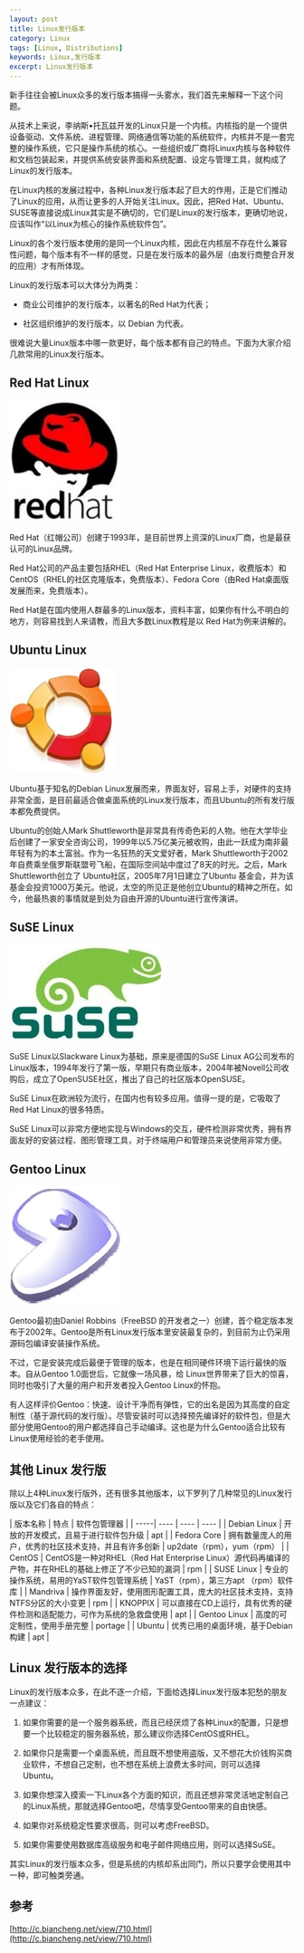 ```yaml
---
layout: post
title: Linux发行版本
category: Linux
tags: [Linux, Distributions]
keywords: Linux,发行版本
excerpt: Linux发行版本
---
```


新手往往会被Linux众多的发行版本搞得一头雾水，我们首先来解释一下这个问题。

从技术上来说，李纳斯•托瓦兹开发的Linux只是一个内核。内核指的是一个提供设备驱动、文件系统、进程管理、网络通信等功能的系统软件，内核并不是一套完整的操作系统，它只是操作系统的核心。一些组织或厂商将Linux内核与各种软件和文档包装起来，并提供系统安装界面和系统配置、设定与管理工具，就构成了Linux的发行版本。

在Linux内核的发展过程中，各种Linux发行版本起了巨大的作用，正是它们推动了Linux的应用，从而让更多的人开始关注Linux。因此，把Red Hat、Ubuntu、SUSE等直接说成Linux其实是不确切的，它们是Linux的发行版本，更确切地说，应该叫作“以Linux为核心的操作系统软件包”。

Linux的各个发行版本使用的是同一个Linux内核，因此在内核层不存在什么兼容性问题，每个版本有不一样的感觉，只是在发行版本的最外层（由发行商整合开发的应用）才有所体现。

Linux的发行版本可以大体分为两类：

* 商业公司维护的发行版本，以著名的Red Hat为代表；

* 社区组织维护的发行版本，以 Debian 为代表。

很难说大量Linux版本中哪一款更好，每个版本都有自己的特点。下面为大家介绍几款常用的Linux发行版本。

## Red Hat Linux

![](/assets/images/2020/redhat.jpg)

Red Hat（红帽公司）创建于1993年，是目前世界上资深的Linux厂商，也是最获认可的Linux品牌。

Red Hat公司的产品主要包括RHEL（Red Hat Enterprise Linux，收费版本）和CentOS（RHEL的社区克隆版本，免费版本）、Fedora Core（由Red Hat桌面版发展而来，免费版本）。

Red Hat是在国内使用人群最多的Linux版本，资料丰富，如果你有什么不明白的地方，则容易找到人来请教，而且大多数Linux教程是以 Red Hat为例来讲解的。

## Ubuntu Linux

![](/assets/images/2020/ubuntu.jpg)

Ubuntu基于知名的Debian Linux发展而来，界面友好，容易上手，对硬件的支持非常全面，是目前最适合做桌面系统的Linux发行版本，而且Ubuntu的所有发行版本都免费提供。

Ubuntu的创始人Mark Shuttleworth是非常具有传奇色彩的人物。他在大学毕业后创建了一家安全咨询公司，1999年以5.75亿美元被收购，由此一跃成为南非最年轻有为的本土富翁。作为一名狂热的天文爱好者，Mark Shuttleworth于2002年自费乘坐俄罗斯联盟号飞船，在国际空间站中度过了8天的时光。之后，Mark Shuttleworth创立了 Ubuntu社区，2005年7月1日建立了Ubuntu 基金会，并为该基金会投资1000万美元。他说，太空的所见正是他创立Ubuntu的精神之所在。如今，他最热衷的事情就是到处为自由开源的Ubuntu进行宣传演讲。

## SuSE Linux

![](/assets/images/2020/suse.jpg)

SuSE Linux以Slackware Linux为基础，原来是德国的SuSE Linux AG公司发布的Linux版本，1994年发行了第一版，早期只有商业版本，2004年被Novell公司收购后，成立了OpenSUSE社区，推出了自己的社区版本OpenSUSE。

SuSE Linux在欧洲较为流行，在国内也有较多应用。值得一提的是，它吸取了Red Hat Linux的很多特质。

SuSE Linux可以非常方便地实现与Windows的交互，硬件检测非常优秀，拥有界面友好的安装过程、图形管理工具，对于终端用户和管理员来说使用非常方便。

## Gentoo Linux

![](/assets/images/2020/gentoo.jpg)

Gentoo最初由Daniel Robbins（FreeBSD 的开发者之一）创建，首个稳定版本发布于2002年。Gentoo是所有Linux发行版本里安装最复杂的，到目前为止仍采用源码包编译安装操作系统。

不过，它是安装完成后最便于管理的版本，也是在相同硬件环境下运行最快的版本。自从Gentoo 1.0面世后，它就像一场风暴，给 Linux世界带来了巨大的惊喜，同时也吸引了大量的用户和开发者投入Gentoo Linux的怀抱。

有人这样评价Gentoo：快速、设计干净而有弹性，它的出名是因为其高度的自定制性（基于源代码的发行版）。尽管安装时可以选择预先编译好的软件包，但是大部分使用Gentoo的用户都选择自己手动编译。这也是为什么Gentoo适合比较有Linux使用经验的老手使用。

## 其他 Linux 发行版

除以上4种Linux发行版外，还有很多其他版本，以下罗列了几种常见的Linux发行版以及它们各自的特点：

| 版本名称 | 特点 | 软件包管理器 |
| -----| ---- | ---- | ---- |
| Debian Linux | 开放的开发模式，且易于进行软件包升级 | apt |
| Fedora Core | 拥有数量庞人的用户，优秀的社区技术支持，并且有许多创新 | up2date（rpm），yum（rpm） |
| CentOS | CentOS是一种对RHEL（Red Hat Enterprise Linux）源代码再编译的产物，并在RHEL的基础上修正了不少已知的漏洞 | rpm |
| SUSE Linux | 专业的操作系统，易用的YaST软件包管理系统 | YaST（rpm），第三方apt （rpm）软件库 |
| Mandriva | 操作界面友好，使用图形配置工具，庞大的社区技术支持，支持NTFS分区的大小变更 | rpm |
| KNOPPIX | 可以直接在CD上运行，具有优秀的硬件检测和适配能力，可作为系统的急救盘使用 | apt |
| Gentoo Linux | 高度的可定制性，使用手册完整 | portage |
| Ubuntu | 优秀已用的桌面环境，基于Debian构建 | apt |

## Linux 发行版本的选择

Linux的发行版本众多，在此不逐一介绍，下面给选择Linux发行版本犯愁的朋友一点建议：

1. 如果你需要的是一个服务器系统，而且已经厌烦了各种Linux的配置，只是想要一个比较稳定的服务器系统，那么建议你选择CentOS或RHEL。

2. 如果你只是需要一个桌面系统，而且既不想使用盗版，又不想花大价钱购买商业软件，不想自己定制，也不想在系统上浪费太多时间，则可以选择Ubuntu。

3. 如果你想深入摸索一下Linux各个方面的知识，而且还想非常灵活地定制自己的Linux系统，那就选择Gentoo吧，尽情享受Gentoo带来的自由快感。

4. 如果你对系统稳定性要求很高，则可以考虑FreeBSD。

5. 如果你需要使用数据库高级服务和电子邮件网络应用，则可以选择SuSE。

其实Linux的发行版本众多，但是系统的内核却系出同门，所以只要学会使用其中一种，即可触类旁通。

## 参考

[http://c.biancheng.net/view/710.html](http://c.biancheng.net/view/710.html)
